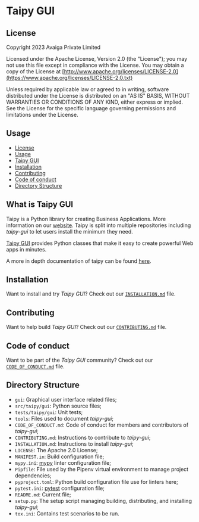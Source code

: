 # Taipy GUI

## License
Copyright 2023 Avaiga Private Limited

Licensed under the Apache License, Version 2.0 (the "License"); you may not use this file except in compliance with
the License. You may obtain a copy of the License at
[http://www.apache.org/licenses/LICENSE-2.0](https://www.apache.org/licenses/LICENSE-2.0.txt)

Unless required by applicable law or agreed to in writing, software distributed under the License is distributed on
an "AS IS" BASIS, WITHOUT WARRANTIES OR CONDITIONS OF ANY KIND, either express or implied. See the License for the
specific language governing permissions and limitations under the License.

## Usage
- [License](#license)
- [Usage](#usage)
- [Taipy GUI](#what-is-taipy-gui)
- [Installation](#installation)
- [Contributing](#contributing)
- [Code of conduct](#code-of-conduct)
- [Directory Structure](#directory-structure)

## What is Taipy GUI

Taipy is a Python library for creating Business Applications. More information on our
[website](https://www.taipy.io). Taipy is split into multiple repositories including _taipy-gui_ to let users
install the minimum they need.

[Taipy GUI](https://github.com/Avaiga/taipy-gui) provides Python classes that make it easy to create powerful Web apps in minutes.

A more in depth documentation of taipy can be found [here](https://docs.taipy.io/).

## Installation

Want to install and try _Taipy GUI_? Check out our [`INSTALLATION.md`](INSTALLATION.md) file.

## Contributing

Want to help build _Taipy GUI_? Check out our [`CONTRIBUTING.md`](CONTRIBUTING.md) file.

## Code of conduct

Want to be part of the _Taipy GUI_ community? Check out our [`CODE_OF_CONDUCT.md`](CODE_OF_CONDUCT.md) file.

## Directory Structure

- `gui`: Graphical user interface related files;
- `src/taipy/gui`: Python source files;
- `tests/taipy/gui`: Unit tests;
- `tools`: Files used to document _taipy-gui_;
- `CODE_OF_CONDUCT.md`: Code of conduct for members and contributors of _taipy-gui_;
- `CONTRIBUTING.md`: Instructions to contribute to _taipy-gui_;
- `INSTALLATION.md`: Instructions to install _taipy-gui_;
- `LICENSE`: The Apache 2.0 License;
- `MANIFEST.in`: Build configuration file;
- `mypy.ini`: [mypy](http://mypy-lang.org/) linter configuration file;
- `Pipfile`: File used by the Pipenv virtual environment to manage project dependencies;
- `pyproject.toml`: Python build configuration file use for linters here;
- `pytest.ini`: [pytest](https://pytest.org/) configuration file;
- `README.md`: Current file;
- `setup.py`: The setup script managing building, distributing, and installing _taipy-gui_;
- `tox.ini`: Contains test scenarios to be run.
